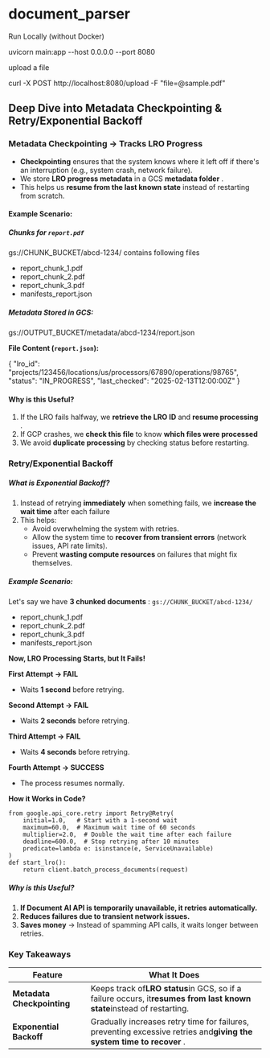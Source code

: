 # document_parser

Run Locally (without Docker)

uvicorn main:app --host 0.0.0.0 --port 8080

upload a file

curl -X POST http://localhost:8080/upload -F "file=@sample.pdf"

## Deep Dive into Metadata Checkpointing & Retry/Exponential Backoff

### Metadata Checkpointing → Tracks LRO Progress

* **Checkpointing** ensures that the system knows where it left off if there's an interruption (e.g., system crash, network failure).
* We store **LRO progress metadata** in a GCS  **metadata folder** .
* This helps us **resume from the last known state** instead of restarting from scratch.

#### Example Scenario:

##### Chunks for `report.pdf`

gs://CHUNK_BUCKET/abcd-1234/  contains following files

- report_chunk_1.pdf
- report_chunk_2.pdf
- report_chunk_3.pdf
- manifests_report.json

##### Metadata Stored in GCS:

gs://OUTPUT_BUCKET/metadata/abcd-1234/report.json

**File Content (`report.json`):**

{
    "lro_id": "projects/123456/locations/us/processors/67890/operations/98765",
    "status": "IN_PROGRESS",
    "last_checked": "2025-02-13T12:00:00Z"
}

#### Why is this Useful?

1. If the LRO fails halfway, we **retrieve the LRO ID** and  **resume processing** .
2. If GCP crashes, we **check this file** to know **which files were processed**
3. We avoid **duplicate processing** by checking status before restarting.


### Retry/Exponential Backoff

##### What is Exponential Backoff?

1. Instead of retrying **immediately** when something fails, we **increase the wait time** after each failure
2. This helps:
   * Avoid overwhelming the system with retries.
   * Allow the system time to **recover from transient errors** (network issues, API rate limits).
   * Prevent **wasting compute resources** on failures that might fix themselves.

##### Example Scenario:

Let's say we have  **3 chunked documents** :  `gs://CHUNK_BUCKET/abcd-1234/`

- report_chunk_1.pdf
- report_chunk_2.pdf
- report_chunk_3.pdf
- manifests_report.json

**Now, LRO Processing Starts, but It Fails!**

**First Attempt → FAIL**

* Waits **1 second** before retrying.

**Second Attempt → FAIL**

* Waits **2 seconds** before retrying.

**Third Attempt → FAIL**

* Waits **4 seconds** before retrying.

**Fourth Attempt → SUCCESS**

* The process resumes normally.

**How it Works in Code?**

```
from google.api_core.retry import Retry@Retry(
    initial=1.0,   # Start with a 1-second wait
    maximum=60.0,  # Maximum wait time of 60 seconds
    multiplier=2.0,  # Double the wait time after each failure
    deadline=600.0,  # Stop retrying after 10 minutes
    predicate=lambda e: isinstance(e, ServiceUnavailable)
)
def start_lro():
    return client.batch_process_documents(request)
```

#####  **Why is this Useful?**

1. **If Document AI API is temporarily unavailable, it retries automatically.**
2. **Reduces failures due to transient network issues.**
3. **Saves money** → Instead of spamming API calls, it waits longer between retries.

### **Key Takeaways**

| Feature                          | What It Does                                                                                                                      |
| -------------------------------- | --------------------------------------------------------------------------------------------------------------------------------- |
| **Metadata Checkpointing** | Keeps track of**LRO status**in GCS, so if a failure occurs, it**resumes from last known state**instead of restarting. |
| **Exponential Backoff**    | Gradually increases retry time for failures, preventing excessive retries and**giving the system time to recover** .        |
